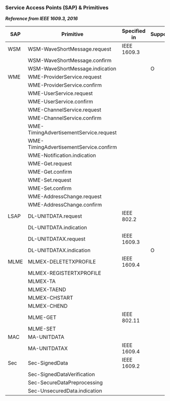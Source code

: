 ### Service Access Points (SAP) & Primitives

***Reference from IEEE 1609.3, 2016***

| SAP  | Primitive                              | Specified in | Support | LibV2X | Remarks   |
| ---- | -------------------------------------- | ------------ | ------- | ------ | --------- |
| WSM  | WSM-WaveShortMessage.request           | IEEE 1609.3  |         |        |           |
|      | WSM-WaveShortMessage.confirm           |              |         |        |           |
|      | WSM-WaveShortMessage.indication        |              | O       |        |           |
| WME  | WME-ProviderService.request            |              |         |        |           |
|      | WME-ProviderService.confirm            |              |         |        |           |
|      | WME-UserService.request                |              |         |        |           |
|      | WME-UserService.confirm                |              |         |        |           |
|      | WME-ChannelService.request             |              |         |        |           |
|      | WME-ChannelService.confirm             |              |         |        |           |
|      | WME-TimingAdvertisementService.request |              |         |        |           |
|      | WME-TimingAdvertisementService.confirm |              |         |        |           |
|      | WME-Notification.indication            |              |         |        |           |
|      | WME-Get.request                        |              |         |        |           |
|      | WME-Get.confirm                        |              |         |        |           |
|      | WME-Set.request                        |              |         |        |           |
|      | WME-Set.confirm                        |              |         |        |           |
|      | WME-AddressChange.request              |              |         |        |           |
|      | WME-AddressChange.confirm              |              |         |        |           |
| LSAP | DL-UNITDATA.request                    | IEEE 802.2   |         |        | IPv6      |
|      | DL-UNITDATA.indication                 |              |         |        | (0x86DD)  |
|      | DL-UNITDATAX.request                   | IEEE 1609.3  |         |        | WSMP      |
|      | DL-UNITDATAX.indication                |              | O       | O      | (0x88DC)  |
| MLME | MLMEX-DELETETXPROFILE                  | IEEE 1609.4  |         |        |           |
|      | MLMEX-REGISTERTXPROFILE                |              |         |        |           |
|      | MLMEX-TA                               |              |         |        |           |
|      | MLMEX-TAEND                            |              |         |        |           |
|      | MLMEX-CHSTART                          |              |         |        |           |
|      | MLMEX-CHEND                            |              |         |        |           |
|      | MLME-GET                               | IEEE 802.11  |         |        |           |
|      | MLME-SET                               |              |         |        |           |
| MAC  | MA-UNITDATA                            |              |         |        |           |
|      | MA-UNITDATAX                           | IEEE 1609.4  |         |        |           |
| Sec  | Sec-SignedData                         | IEEE 1609.2  |         |        |           |
|      | Sec-SignedDataVerification             |              |         |        |           |
|      | Sec-SecureDataPreprocessing            |              |         |        |           |
|      | Sec-UnsecuredData.indication           |              |         | O      |           |
